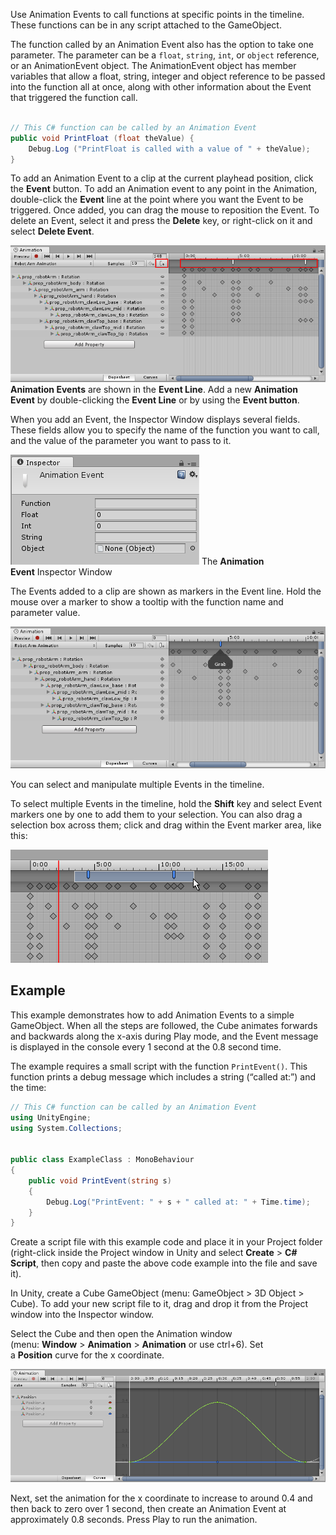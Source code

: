 Use Animation Events to call functions at specific points in the timeline. These functions can be in any script attached to the GameObject.

The function called by an Animation Event also has the option to take one parameter. The parameter can be a `float`, `string`, `int`, or `object` reference, or an AnimationEvent object. The AnimationEvent object has member variables that allow a float, string, integer and object reference to be passed into the function all at once, along with other information about the Event that triggered the function call.

```C#

// This C# function can be called by an Animation Event 
public void PrintFloat (float theValue) { 
	Debug.Log ("PrintFloat is called with a value of " + theValue); 
}

```
To add an Animation Event to a clip at the current playhead position, click the **Event** button. To add an Animation event to any point in the Animation, double-click the **Event** line at the point where you want the Event to be triggered. Once added, you can drag the mouse to reposition the Event. To delete an Event, select it and press the **Delete** key, or right-click on it and select **Delete Event**.

![](./assets/file-20251027165515676.png)
**Animation Events** are shown in the **Event Line**. Add a new **Animation Event** by double-clicking the **Event Line** or by using the **Event button**.

When you add an Event, the Inspector Window displays several fields. These fields allow you to specify the name of the function you want to call, and the value of the parameter you want to pass to it.

![](./assets/file-20251027165534607.png)
The **Animation Event** Inspector Window

The Events added to a clip are shown as markers in the Event line. Hold the mouse over a marker to show a tooltip with the function name and parameter value.

![](./assets/file-20251027165547231.png)

You can select and manipulate multiple Events in the timeline.

To select multiple Events in the timeline, hold the **Shift** key and select Event markers one by one to add them to your selection. You can also drag a selection box across them; click and drag within the Event marker area, like this:

![](./assets/file-20251027165556310.png)

## Example

This example demonstrates how to add Animation Events to a simple GameObject. When all the steps are followed, the Cube animates forwards and backwards along the x-axis during Play mode, and the Event message is displayed in the console every 1 second at the 0.8 second time.

The example requires a small script with the function `PrintEvent()`. This function prints a debug message which includes a string (“called at:”) and the time:

```C#
// This C# function can be called by an Animation Event
using UnityEngine;
using System.Collections;


public class ExampleClass : MonoBehaviour
{
    public void PrintEvent(string s)
    {
        Debug.Log("PrintEvent: " + s + " called at: " + Time.time);
    }
}
```

Create a script file with this example code and place it in your Project folder (right-click inside the Project window in Unity and select **Create** > **C# Script**, then copy and paste the above code example into the file and save it).

In Unity, create a Cube GameObject (menu: GameObject > 3D Object > Cube). To add your new script file to it, drag and drop it from the Project window into the Inspector window.

Select the Cube and then open the Animation window (menu: **Window** > **Animation** > **Animation** or use ctrl+6). Set a **Position** curve for the x coordinate.

![](./assets/file-20251027165649493.png)

Next, set the animation for the x coordinate to increase to around 0.4 and then back to zero over 1 second, then create an Animation Event at approximately 0.8 seconds. Press Play to run the animation.